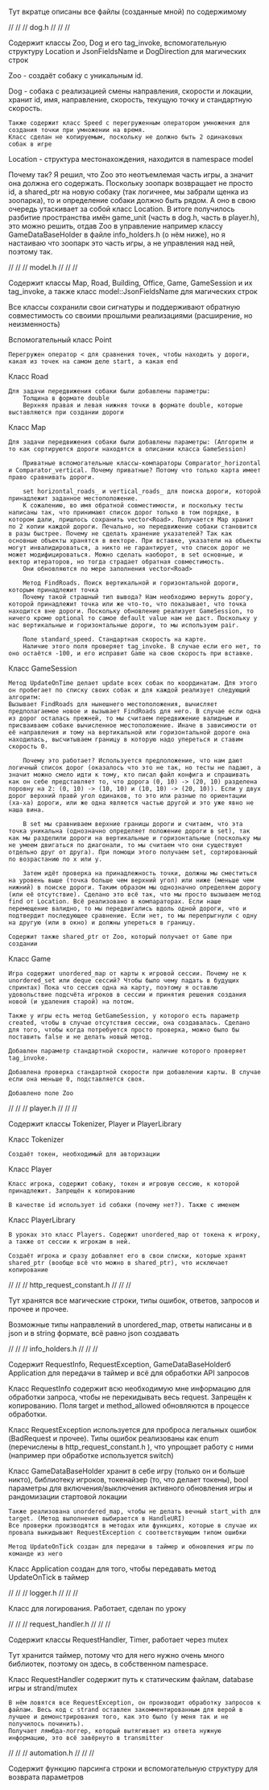 Тут вкратце описаны все файлы (созданные мной) по содержимому

// // // dog.h // // //

Содержит классы Zoo, Dog и его tag_invoke, вспомогательную структуру Location и JsonFieldsName и DogDirection для магических строк

Zoo - создаёт собаку с уникальным id. 

Dog - собака с реализацией смены направления, скорости и локации, хранит id, имя, направление, скорость, текущую точку и стандартную скорость.

    Также содержит класс Speed с перегруженным оператором умножения для создания точки при умножении на время.
    Класс сделан не копируемым, поскольку не должно быть 2 одинаковых собак в игре

Location - структура местонахождения, находится в namespace model


Почему так? Я решил, что Zoo это неотъемлемая часть игры, а значит она должна его содержать. Поскольку зоопарк возвращает не просто id, а shared_ptr на новую собаку (так логичнее, мы забрали щенка из зоопарка), то и определение собаки должно быть рядом. А оно в свою очередь утаскивает за собой класс Location. В итоге получилось разбитие пространства имён game_unit (часть в dog.h, часть в player.h), это можно решить, отдав Zoo в управление например классу GameDataBaseHolder в файле info_holders.h (о нём ниже), но я настаиваю что зоопарк это часть игры, а не управления над ней, поэтому так.

// // // model.h // // //

Содержит классы Map, Road, Building, Office, Game, GameSession и их tag_invoke, а также класс model::JsonFieldsName для магических строк 

Все классы сохранили свои сигнатуры и поддерживают обратную совместимость со своими прошлыми реализациями (расширение, но неизменность)

Вспомогательный класс Point 

    Перегружен оператор < для сравнения точек, чтобы находить у дороги, какая из точек на самом деле start, а какая end

Класс Road 

    Для задачи передвижения собаки были добавлены параметры:
        Толщина в формате double
        Верхняя правая и левая нижняя точки в формате double, которые выставляются при создании дороги

Класс Map

    Для задачи передвижения собаки были добавлены параметры: (Алгоритм и то как сортируются дороги находятся в описании класса GameSession)

        Приватные вспомогательные классы-компараторы Comparator_horizontal и Comparator_vertical. Почему приватные? Потому что только карта имеет право сравнивать дороги. 

        set horizontal_roads_ и vertical_roads_ для поиска дороги, которой принадлежит заданное местоположение. 
        К сожалению, во имя обратной совместимости, и поскольку тесты написаны так, что принимают список дорог только в том порядке, в котором дали, пришлось сохранить vector<Road>. Получается Map хранит по 2 копии каждой дороги. Печально, но передвижение собаки становится в разы быстрее. Почему не сделать хранение указателей? Так как основные объекты хранятся в векторе. При вставке, указатели на объекты могут инвалидироваться, а никто не гарантирует, что список дорог не может модифицироваться. Можно сделать наоборот, в set основные, и вектор итераторов, но тогда страдает обратная совместимость.
        Они обновляются по мере заполнения vector<Road>
        
        Метод FindRoads. Поиск вертикальной и горизонтальной дороги, которым принадлежит точка
        Почему такой страшный тип вывода? Нам необходимо вернуть дорогу, которой принадлежит точка или же что-то, что показывает, что точка находится вне дороги. Поскольку обновление реализует GameSession, то ничего кроме optional то самое default value нам не даст. Поскольку у нас вертикальные и горизонтальные дороги, то мы используем pair.

        Поле standard_speed. Стандартная скорость на карте.
        Наличие этого поля проверяет tag_invoke. В случае если его нет, то оно остаётся -100, и его исправит Game на свою скорость при вставке.

Класс GameSession

    Метод UpdateOnTime делает update всех собак по координатам. Для этого он пробегает по списку своих собак и для каждой реализует следующий алгоритм:
    Вызывает FindRoads для нынешнего местоположения, вычисляет предполагаемое новое и вызывает FindRoads для него. В случае если одна из дорог осталась прежней, то мы считаем передвижение валидным и присваиваем собаке вычисленное местоположение. Иначе в зависимости от её направления и тому на вертикальной или горизонтальной дороге она находилась, высчитываем границу в которую надо упереться и ставим скорость 0.

        Почему это работает? Используется предположение, что нам дают логичный список дорог (оказалось что это не так, но тесты не падают, а значит можно смело идти к тому, кто писал файл конфига и спрашивать как он себе представляет то, что дорога (0, 10) -> (20, 10) разделена поровну на 2: (0, 10) -> (10, 10) и (10, 10) -> (20, 10)). Если у двух дорог верхний правй угол одинаков, то это или разные по ориентации (ха-ха) дороги, или же одна является частью другой и это уже явно не наша вина. 
        
        В set мы сравниваем верхние границы дороги и считаем, что эта точка уникальна (однозначно определяет положение дороги в set), так как мы разделили дороги на вертикальные и горизонтальные (поскольку мы не умеем двигаться по диагонали, то мы считаем что они существуют отдельно друг от друга). При помощи этого получаем set, сортированный по возрастанию по x или y.

        Затем идёт проверка на принадлежность точки, должны мы сместиться на уровень выше (точка больше чем верхний угол) или ниже (меньше чем нижний) в поиске дороги. Таким образом мы однозначно определяем дорогу (или её отсутствие). Сделано это всё так, что мы просто вызываем метод find от Location. Всё реализовано в компараторах. Если наше перемещение валидно, то мы передвигались вдоль одной дороги, что и подтвердит последующее сравнение. Если нет, то мы перепрыгнули с одну на другую (или в окно) и должны упереться в границу.

    Содержит также shared_ptr от Zoo, который получает от Game при создании

Класс Game

    Игра содержит unordered_map от карты к игровой сессии. Почему не к unordered_set или deque сессий? Чтобы было чему падать в будущих спринтах) Пока что сессия одна на карту, поэтому я оставлю удовольствие подсчёта игроков в сессии и принятия решения создания новой (и удаления старой) на потом.

    Также у игры есть метод GetGameSession, у которого есть параметр created, чтобы в случае отсутствия сессии, она создавалась. Сделано для того, чтобы когда потребуется просто проверка, можно было бы поставить false и не делать новый метод.

    Добавлен параметр стандартной скорости, наличие которого проверяет tag_invoke.

    Добавлена проверка стандартной скорости при добавлении карты. В случае если она меньше 0, подставляется своя.

    Добавлено поле Zoo

// // // player.h // // //

Содержит классы Tokenizer, Player и PlayerLibrary

Класс Tokenizer

    Создаёт токен, необходимый для авторизации

Класс Player

    Класс игрока, содержит собаку, токен и игровую сессию, к которой принадлежит. Запрещён к копированию

    В качестве id использует id собаки (почему нет?). Также с именем

Класс PlayerLibrary

    В уроках это класс Players. Содержит unordered_map от токена к игроку, а также от сессии к игрокам в ней.

    Создаёт игрока и сразу добавляет его в свои списки, которые хранят shared_ptr (вообще всё что можно в shared_ptr), что исключает копирование


// // // http_request_constant.h // // //

Тут хранятся все магические строки, типы ошибок, ответов, запросов и прочее и прочее.

Возможные типы направлений в unordered_map, ответы написаны и в json и в string формате, всё равно json создавать

// // // info_holders.h // // //

Содержит RequestInfo, RequestException, GameDataBaseHolderб Application для передачи в таймер и всё для обработки API запросов

Класс RequestInfo содержит всю необходимую мне информацию для обработки запроса, чтобы не перекидывать весь request. Запрещён к копированию. Поля target и method_allowed обновляются в процессе обработки.

Класс RequestException используется для проброса легальных ошибок (BadRequest и прочее). Типы ошибок реализованы как enum (перечислены в http_request_constant.h ), что упрощает работу с ними (например при обработке используется switch)

Класс GameDataBaseHolder хранит в себе игру (только он и больше никто), библиотеку игроков, токенайзер (то, что делает токены), bool параметры для включения/выключения активного обновления игры и рандомизации стартовой локации

    Также реализована unordered_map, чтобы не делать вечный start_with для target. (Метод выполнения выбирается в HandleURI)
    Все проверки производятся в методах или функциях, которые в случае их провала выкидывают RequestException с соответствующим типом ошибки

    Метод UpdateOnTick создан для передачи в таймер и обновления игры по команде из него

Класс Application создан для того, чтобы передавать метод UpdateOnTick в таймер

// // // logger.h // // //

 Класс для логирования. Работает, сделан по уроку

 // // // request_handler.h // // //

Содержит классы RequestHandler, Timer, работает через mutex

  Тут хранится таймер, потому что для него нужно очень много библиотек, поэтому он здесь, в собственном namespace.

  Класс RequestHandler содержит путь к статическим файлам, database игры и strand/mutex

    В нём ловятся все RequestException, он производит обработку запросов к файлам. Весь код с strand оставлен закомментированным для верой в лучшее и демонстрирования того, как это было (у меня так и не получилось починить). 
    Получает лямбда-логгер, который вытягивает из ответа нужную информацию, это всё завёрнуто в transmitter

// // // automation.h // // //

Содержит функцию парсинга строки и вспомогательную структуру для возврата параметров